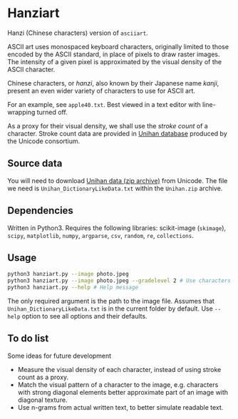 # Hanziart

Hanzi (Chinese characters) version of `asciiart`.

ASCII art uses monospaced keyboard characters, originally limited to those encoded by the ASCII standard, in place of pixels to draw raster images. The intensity of a given pixel is approximated by the visual density of the ASCII character.

Chinese characters, or *hanzi*, also known by their Japanese name *kanji*, present an even wider variety of characters to use for ASCII art.

For an example, see `apple40.txt`. Best viewed in a text editor with line-wrapping turned off.

As a proxy for their visual density, we shall use the *stroke count* of a character. Stroke count data are provided in [Unihan database](https://www.unicode.org/reports/tr38/) produced by the Unicode consortium.

## Source data

You will need to download [Unihan data (zip archive)](http://www.unicode.org/Public/UCD/latest/ucd/Unihan.zip) from Unicode. The file we need is `Unihan_DictionaryLikeData.txt` within the `Unihan.zip` archive.

## Dependencies

Written in Python3. Requires the following libraries: scikit-image (`skimage`), `scipy`, `matplotlib`, `numpy`, `argparse`, `csv`, `random`, `re`, `collections`.

## Usage

```bash
python3 hanziart.py --image photo.jpeg
python3 hanziart.py --image photo.jpeg --gradelevel 2 # Use characters up to grade level 2
python3 hanziart.py --help # Help message
```

The only required argument is the path to the image file. Assumes that `Unihan_DictionaryLikeData.txt` is in the current folder by default. Use `--help` option to see all options and their defaults.

## To do list

Some ideas for future development

 * Measure the visual density of each character, instead of using stroke count as a proxy.
 * Match the visual pattern of a character to the image, e.g. characters with strong diagonal elements better approximate part of an image with diagonal texture.
 * Use n-grams from actual written text, to better simulate readable text.
